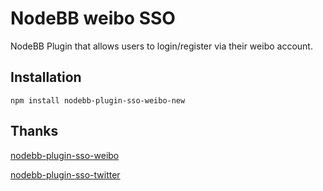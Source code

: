 # NodeBB weibo SSO

NodeBB Plugin that allows users to login/register via their weibo account.

## Installation

    npm install nodebb-plugin-sso-weibo-new
    
## Thanks
[nodebb-plugin-sso-weibo](https://github.com/mani95lisa/nodebb-plugin-sso-weibo)

[nodebb-plugin-sso-twitter](https://github.com/julianlam/nodebb-plugin-sso-twitter)
